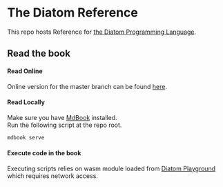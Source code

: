 # The Diatom Reference

This repo hosts Reference for [the Diatom Programming Language](https://github.com/diatom-lang/diatom). 

## Read the book

#### Read Online 

Online version for the master branch can be found [here](https://diatom-lang.github.io/reference/).

#### Read Locally

Make sure you have [MdBook](https://github.com/rust-lang/mdBook) installed.  
Run the following script at the repo root.
```sh
mdbook serve
```

#### Execute code in the book

Executing scripts relies on wasm module loaded from [Diatom Playground](https://diatom-lang.github.io/diatom-playground/) which requires network access. 
